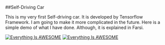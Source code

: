 ##Self-Driving Car 

This is my very first Self-driving car. It is developed by Tensorflow Framework. I am going to make it more complicated in the future. Here is a simple demo of what I have done. Although, it is explained in Farsi.

[![Everything Is AWESOME](http://img.youtube.com/vi/mIwUW-g2TIs/0.jpg)](https://youtu.be/mIwUW-g2TIs "Youtube video")
[![Everything Is AWESOME](http://img.youtube.com/vi/dxYHO5I-M7s/0.jpg)](https://youtu.be/dxYHO5I-M7s "Youtube video")



